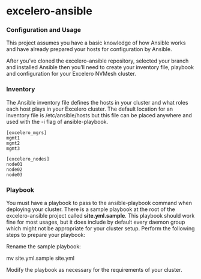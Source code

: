 # excelero-ansible

### Configuration and Usage
This project assumes you have a basic knowledge of how Ansible works and have
already prepared your hosts for configuration by Ansible.

After you’ve cloned the excelero-ansible repository, selected your branch and
installed Ansible then you’ll need to create your inventory file, playbook and
configuration for your Excelero NVMesh cluster.


### Inventory

The Ansible inventory file defines the hosts in your cluster and what roles
each host plays in your Excelero cluster. The default location for an inventory
file is /etc/ansible/hosts but this file can be placed anywhere and used with
the -i flag of ansible-playbook.

```
[excelero_mgrs]
mgmt1
mgmt2
mgmt3

[excelero_nodes]
node01
node02
node03
```

### Playbook
You must have a playbook to pass to the ansible-playbook command when deploying your cluster. There is a sample playbook at the root of the excelero-ansible project called **site.yml.sample**. This playbook should work fine for most usages, but it does include by default every daemon group which might not be appropriate for your cluster setup. Perform the following steps to prepare your playbook:

Rename the sample playbook:   

mv site.yml.sample site.yml  
  
Modify the playbook as necessary for the requirements of your cluster.
